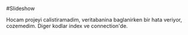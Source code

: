 #Slideshow

Hocam projeyi calistiramadim, veritabanina baglanirken bir hata veriyor, cozemedim. Diger kodlar 
index ve connection'de.